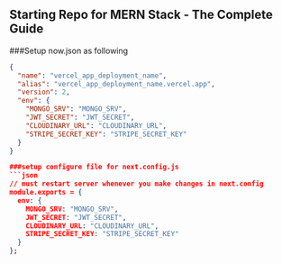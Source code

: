 ## Starting Repo for MERN Stack - The Complete Guide

###Setup now.json as following 
```json
{
  "name": "vercel_app_deployment_name",
  "alias": "vercel_app_deployment_name.vercel.app",
  "version": 2,
  "env": {
    "MONGO_SRV": "MONGO_SRV",
    "JWT_SECRET": "JWT_SECRET",
    "CLOUDINARY_URL": "CLOUDINARY_URL",
    "STRIPE_SECRET_KEY": "STRIPE_SECRET_KEY"
  }
}

###setup configure file for next.config.js
```json
// must restart server whenever you make changes in next.config
module.exports = {
  env: {
    MONGO_SRV: "MONGO_SRV",
    JWT_SECRET: "JWT_SECRET",
    CLOUDINARY_URL: "CLOUDINARY_URL",
    STRIPE_SECRET_KEY: "STRIPE_SECRET_KEY"
  }
};
